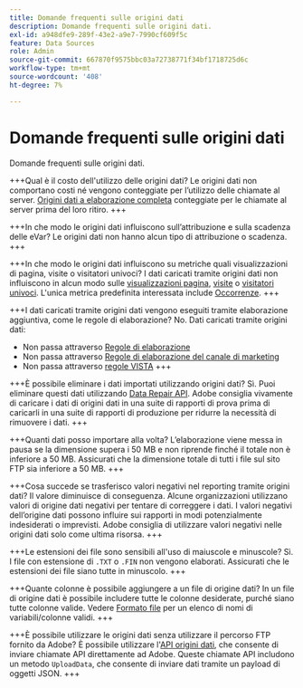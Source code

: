 ```yaml
---
title: Domande frequenti sulle origini dati
description: Domande frequenti sulle origini dati.
exl-id: a948dfe9-289f-43e2-a9e7-7990cf609f5c
feature: Data Sources
role: Admin
source-git-commit: 667870f9575bbc03a72738771f34bf1718725d6c
workflow-type: tm+mt
source-wordcount: '408'
ht-degree: 7%

---
```


# Domande frequenti sulle origini dati

Domande frequenti sulle origini dati.

+++Qual è il costo dell&#39;utilizzo delle origini dati?
Le origini dati non comportano costi né vengono conteggiate per l’utilizzo delle chiamate al server. [Origini dati a elaborazione completa](full-processing-eol.md) conteggiate per le chiamate al server prima del loro ritiro.
+++

+++In che modo le origini dati influiscono sull’attribuzione e sulla scadenza delle eVar?
Le origini dati non hanno alcun tipo di attribuzione o scadenza.
+++

+++In che modo le origini dati influiscono su metriche quali visualizzazioni di pagina, visite o visitatori univoci?
I dati caricati tramite origini dati non influiscono in alcun modo sulle [visualizzazioni pagina](/help/components/metrics/page-views.md), [visite](/help/components/metrics/visits.md) o [visitatori univoci](/help/components/metrics/unique-visitors.md). L&#39;unica metrica predefinita interessata include [Occorrenze](/help/components/metrics/occurrences.md).
+++

+++I dati caricati tramite origini dati vengono eseguiti tramite elaborazione aggiuntiva, come le regole di elaborazione?
No. Dati caricati tramite origini dati:

* Non passa attraverso [Regole di elaborazione](/help/admin/admin/c-manage-report-suites/c-edit-report-suites/general/processing-rules/pr-overview.md)
* Non passa attraverso [Regole di elaborazione del canale di marketing](/help/admin/admin/c-manage-report-suites/c-edit-report-suites/marketing-channels/c-rules.md)
* Non passa attraverso [regole VISTA](/help/technotes/vista.md)
+++

+++È possibile eliminare i dati importati utilizzando origini dati?
Sì. Puoi eliminare questi dati utilizzando [Data Repair API](https://developer.adobe.com/analytics-apis/docs/2.0/guides/endpoints/data-repair/). Adobe consiglia vivamente di caricare i dati di origini dati in una suite di rapporti di prova prima di caricarli in una suite di rapporti di produzione per ridurre la necessità di rimuovere i dati.
+++

+++Quanti dati posso importare alla volta?
L’elaborazione viene messa in pausa se la dimensione supera i 50 MB e non riprende finché il totale non è inferiore a 50 MB. Assicurati che la dimensione totale di tutti i file sul sito FTP sia inferiore a 50 MB.
+++

+++Cosa succede se trasferisco valori negativi nel reporting tramite origini dati?
Il valore diminuisce di conseguenza. Alcune organizzazioni utilizzano valori di origine dati negativi per tentare di correggere i dati. I valori negativi dell’origine dati possono influire sui rapporti in modi potenzialmente indesiderati o imprevisti. Adobe consiglia di utilizzare valori negativi nelle origini dati solo come ultima risorsa.
+++

+++Le estensioni dei file sono sensibili all&#39;uso di maiuscole e minuscole?
Sì. I file con estensione di `.TXT` o `.FIN` non vengono elaborati. Assicurati che le estensioni dei file siano tutte in minuscolo.
+++

+++Quante colonne è possibile aggiungere a un file di origine dati?
In un file di origine dati è possibile includere tutte le colonne desiderate, purché siano tutte colonne valide. Vedere [Formato file](file-format.md) per un elenco di nomi di variabili/colonne validi.
+++

+++È possibile utilizzare le origini dati senza utilizzare il percorso FTP fornito da Adobe?
È possibile utilizzare l&#39;[API origini dati](https://developer.adobe.com/analytics-apis/docs/1.4/guides/data-sources/), che consente di inviare chiamate API direttamente ad Adobe. Queste chiamate API includono un metodo `UploadData`, che consente di inviare dati tramite un payload di oggetti JSON.
+++
